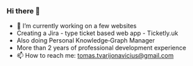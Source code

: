 ### Hi there 👋
- 🔭 I’m currently working on a few websites
- Creating a Jira - type ticket based web app - Ticketly.uk
- Also doing Personal Knowledge‑Graph Manager
- More than 2 years of professional development experience
- 📫 How to reach me: tomas.tvarijonavicius@gmail.com

